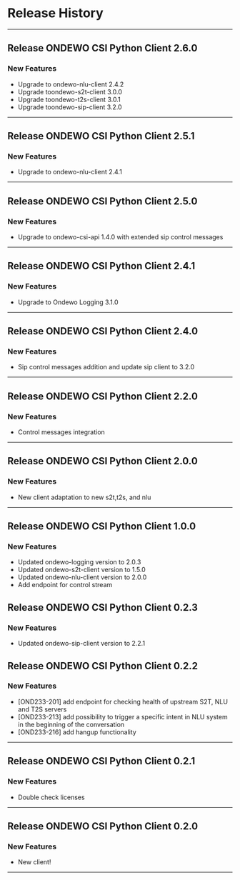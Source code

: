 # Release History
*****************

## Release ONDEWO CSI Python Client 2.6.0

### New Features
* Upgrade to ondewo-nlu-client 2.4.2
* Upgrade toondewo-s2t-client 3.0.0
* Upgrade toondewo-t2s-client 3.0.1
* Upgrade toondewo-sip-client 3.2.0

*****************

## Release ONDEWO CSI Python Client 2.5.1

### New Features
* Upgrade to ondewo-nlu-client 2.4.1

*****************

## Release ONDEWO CSI Python Client 2.5.0

### New Features
* Upgrade to ondewo-csi-api 1.4.0 with extended sip control messages

*****************


## Release ONDEWO CSI Python Client 2.4.1

### New Features
* Upgrade to Ondewo Logging 3.1.0

*****************

## Release ONDEWO CSI Python Client 2.4.0

### New Features
* Sip control messages addition and update sip client to 3.2.0

*****************

## Release ONDEWO CSI Python Client 2.2.0

### New Features
* Control messages integration

*****************

## Release ONDEWO CSI Python Client 2.0.0

### New Features
* New client adaptation to new s2t,t2s, and nlu 

*****************

## Release ONDEWO CSI Python Client 1.0.0

### New Features
* Updated ondewo-logging version to 2.0.3
* Updated ondewo-s2t-client version to 1.5.0
* Updated ondewo-nlu-client version to 2.0.0
* Add endpoint for control stream

## Release ONDEWO CSI Python Client 0.2.3

### New Features
* Updated ondewo-sip-client version to 2.2.1

## Release ONDEWO CSI Python Client 0.2.2

### New Features
* [OND233-201] add endpoint for checking health of upstream S2T, NLU and T2S servers
* [OND233-213] add possibility to trigger a specific intent in NLU system in the beginning of the conversation
* [OND233-216] add hangup functionality

*****************

## Release ONDEWO CSI Python Client 0.2.1

### New Features
* Double check licenses

*****************
## Release ONDEWO CSI Python Client 0.2.0

### New Features
* New client!

*****************
